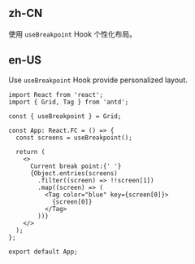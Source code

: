 ## zh-CN

使用 `useBreakpoint` Hook 个性化布局。

## en-US

Use `useBreakpoint` Hook provide personalized layout.
```tsx
import React from 'react';
import { Grid, Tag } from 'antd';

const { useBreakpoint } = Grid;

const App: React.FC = () => {
  const screens = useBreakpoint();

  return (
    <>
      Current break point:{' '}
      {Object.entries(screens)
        .filter((screen) => !!screen[1])
        .map((screen) => (
          <Tag color="blue" key={screen[0]}>
            {screen[0]}
          </Tag>
        ))}
    </>
  );
};

export default App;
```
